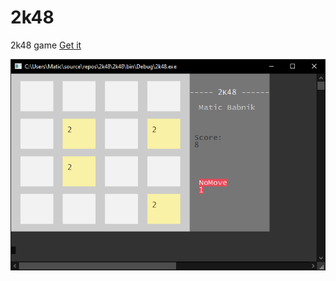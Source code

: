# 2k48
 2k48 game
 [Get it](https://github.com/MaticBabnik/2k48/releases/tag/r1)
 
![Screenshot](https://github.com/MaticBabnik/2k48/raw/master/screenshot.png)
